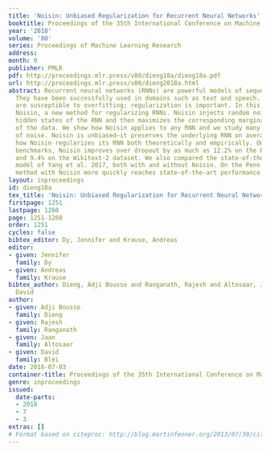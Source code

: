 ```yaml
---
title: 'Noisin: Unbiased Regularization for Recurrent Neural Networks'
booktitle: Proceedings of the 35th International Conference on Machine Learning
year: '2018'
volume: '80'
series: Proceedings of Machine Learning Research
address: 
month: 0
publisher: PMLR
pdf: http://proceedings.mlr.press/v80/dieng18a/dieng18a.pdf
url: http://proceedings.mlr.press/v80/dieng2018a.html
abstract: Recurrent neural networks (RNNs) are powerful models of sequential data.
  They have been successfully used in domains such as text and speech. However, RNNs
  are susceptible to overfitting; regularization is important. In this paper we develop
  Noisin, a new method for regularizing RNNs. Noisin injects random noise into the
  hidden states of the RNN and then maximizes the corresponding marginal likelihood
  of the data. We show how Noisin applies to any RNN and we study many different types
  of noise. Noisin is unbiased–it preserves the underlying RNN on average. We characterize
  how Noisin regularizes its RNN both theoretically and empirically. On language modeling
  benchmarks, Noisin improves over dropout by as much as 12.2% on the Penn Treebank
  and 9.4% on the Wikitext-2 dataset. We also compared the state-of-the-art language
  model of Yang et al. 2017, both with and without Noisin. On the Penn Treebank, the
  method with Noisin more quickly reaches state-of-the-art performance.
layout: inproceedings
id: dieng18a
tex_title: 'Noisin: Unbiased Regularization for Recurrent Neural Networks'
firstpage: 1251
lastpage: 1260
page: 1251-1260
order: 1251
cycles: false
bibtex_editor: Dy, Jennifer and Krause, Andreas
editor:
- given: Jennifer
  family: Dy
- given: Andreas
  family: Krause
bibtex_author: Dieng, Adji Bousso and Ranganath, Rajesh and Altosaar, Jaan and Blei,
  David
author:
- given: Adji Bousso
  family: Dieng
- given: Rajesh
  family: Ranganath
- given: Jaan
  family: Altosaar
- given: David
  family: Blei
date: 2018-07-03
container-title: Proceedings of the 35th International Conference on Machine Learning
genre: inproceedings
issued:
  date-parts:
  - 2018
  - 7
  - 3
extras: []
# Format based on citeproc: http://blog.martinfenner.org/2013/07/30/citeproc-yaml-for-bibliographies/
---
```


